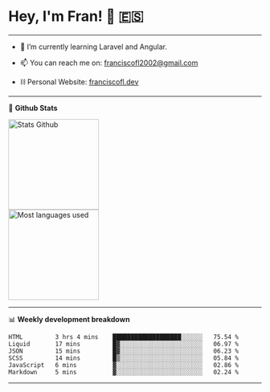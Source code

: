 # Hey, I'm Fran! 👋 :es:

-------

- 🌱 I’m currently learning Laravel and Angular.

- 📫 You can reach me on: franciscofl2002@gmail.com

- ⛓  Personal Website: [franciscofl.dev](https://www.franciscofl.dev/)

-------

📝 **Github Stats**


<div align="left">
  <img height="180em" src="https://github-readme-stats.vercel.app/api?username=franciscofl12&count_private=true&show_icons=true&theme=dracula&bg_color=-45deg,282A36,3D3344" alt="Stats Github"/>
  <br>
  <img height="180em" src="https://github-readme-stats.vercel.app/api/top-langs/?username=franciscofl12&count_private&theme=dracula&bg_color=-45deg,282A36,3D3344&layout=compact&langs_count=6" alt="Most languages used"/>
</div>

-------

📊 **Weekly development breakdown**


<!--START_SECTION:waka-->

```text
HTML         3 hrs 4 mins    ███████████████████░░░░░░   75.54 %
Liquid       17 mins         █▓░░░░░░░░░░░░░░░░░░░░░░░   06.97 %
JSON         15 mins         █▓░░░░░░░░░░░░░░░░░░░░░░░   06.23 %
SCSS         14 mins         █▒░░░░░░░░░░░░░░░░░░░░░░░   05.84 %
JavaScript   6 mins          ▓░░░░░░░░░░░░░░░░░░░░░░░░   02.86 %
Markdown     5 mins          ▓░░░░░░░░░░░░░░░░░░░░░░░░   02.24 %
```

<!--END_SECTION:waka-->

-------

